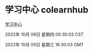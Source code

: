 # 学习中心 colearnhub
[学习中心](http://27.19.32.34:56308/colearnhub/)

2022年 10月 06日 星期四 00:30:03 CST

2022年 10月 05日 星期三 16:30:03 GMT

